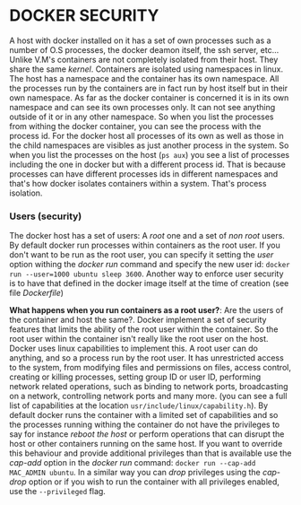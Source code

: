 # DOCKER SECURITY

A host with docker installed on it has a set of own processes such as a number of O.S processes, the docker deamon itself, the ssh server, etc... Unlike V.M's containers are not completely isolated from their host. They share the same _kernel_. Containers are isolated using namespaces in linux. The host has a namespace and the container has its own namespace. All the processes run by the containers are in fact run by host itself but in their own namespace. As far as the docker container is concerned it is in its own namespace and can see its own processes only. It can not see anything outside of it or in any other namespace. So when you list the processes from withing the docker container, you can see the process with the process id. For the docker host all processes of its own as well as those in the child namespaces are visibles as just another process in the system. So when you list the processes on the host (`ps aux`) you see a list of processes including the one in docker but with a different process id. That is because processes can have different processes ids in different namespaces and that's how docker isolates containers within a system. That's process isolation.

### Users (security)

The docker host has a set of users: A _root_ one and a set of _non root_ users. By default docker run processes within containers as the root user. If you don't want to be run as the root user, you can specify it setting the _user_ option withing the _docker run_ command and specify the new user id: `docker run --user=1000 ubuntu sleep 3600`. Another way to enforce user security is to have that defined in the docker image itself at the time of creation (see file _Dockerfile_)

**What happens when you run containers as a root user?**: Are the users of the container and host the same?. Docker implement a set of security features that limits the ability of the root user within the container. So the root user within the container isn't really like the root user on the host. Docker uses linux capabilities to implement this.
A root user can do anything, and so a process run by the root user. It has unrestricted access to the system, from modifying files and permissions on files, access control, creating or killing processes, setting group ID or user ID, performing network related operations, such as binding to network ports, broadcasting on a network, controlling network ports and many more. (you can see a full list of capabilities at the location `usr/include/linux/capability.h`). By default docker runs the container with a limited set of capabilities and so the processes running withing the container do not have the privileges to say for instance _reboot the host_ or perform operations that can disrupt the host or other containers running on the same host. If you want to override this behaviour and provide additional privileges than that is available use the _cap-add_ option in the _docker run_ command: `docker run --cap-add MAC_ADMIN ubuntu`. In a similar way you can _drop_ privileges using the _cap-drop_ option or if you wish to run the container with all privileges enabled, use the `--privileged` flag.
